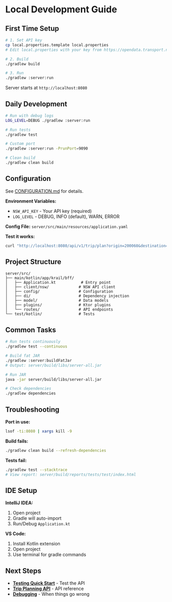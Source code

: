 # Local Development Guide

## First Time Setup

```bash
# 1. Set API key
cp local.properties.template local.properties
# Edit local.properties with your key from https://opendata.transport.nsw.gov.au/

# 2. Build
./gradlew build

# 3. Run
./gradlew :server:run
```

Server starts at `http://localhost:8080`

## Daily Development

```bash
# Run with debug logs
LOG_LEVEL=DEBUG ./gradlew :server:run

# Run tests
./gradlew test

# Custom port
./gradlew :server:run -PrunPort=9090

# Clean build
./gradlew clean build
```

## Configuration

See [CONFIGURATION.md](CONFIGURATION.md) for details.

**Environment Variables:**
- `NSW_API_KEY` - Your API key (required)
- `LOG_LEVEL` - DEBUG, INFO (default), WARN, ERROR

**Config File:** `server/src/main/resources/application.yaml`

**Test it works:**
```bash
curl "http://localhost:8080/api/v1/trip/plan?origin=200060&destination=200020" | jq
```

## Project Structure

```
server/src/
├── main/kotlin/app/krail/bff/
│   ├── Application.kt           # Entry point
│   ├── client/nsw/             # NSW API client
│   ├── config/                 # Configuration
│   ├── di/                     # Dependency injection
│   ├── model/                  # Data models
│   ├── plugins/                # Ktor plugins
│   └── routes/                 # API endpoints
└── test/kotlin/                # Tests
```

## Common Tasks

```bash
# Run tests continuously
./gradlew test --continuous

# Build fat JAR
./gradlew :server:buildFatJar
# Output: server/build/libs/server-all.jar

# Run JAR
java -jar server/build/libs/server-all.jar

# Check dependencies
./gradlew dependencies
```

## Troubleshooting

**Port in use:**
```bash
lsof -ti:8080 | xargs kill -9
```

**Build fails:**
```bash
./gradlew clean build --refresh-dependencies
```

**Tests fail:**
```bash
./gradlew test --stacktrace
# View report: server/build/reports/tests/test/index.html
```

## IDE Setup

**IntelliJ IDEA:**
1. Open project
2. Gradle will auto-import
3. Run/Debug `Application.kt`

**VS Code:**
1. Install Kotlin extension
2. Open project
3. Use terminal for gradle commands

## Next Steps

- **[Testing Quick Start](TESTING_QUICK_START.md)** - Test the API
- **[Trip Planning API](TRIP_PLANNING_API.md)** - API reference
- **[Debugging](DEBUGGING.md)** - When things go wrong
